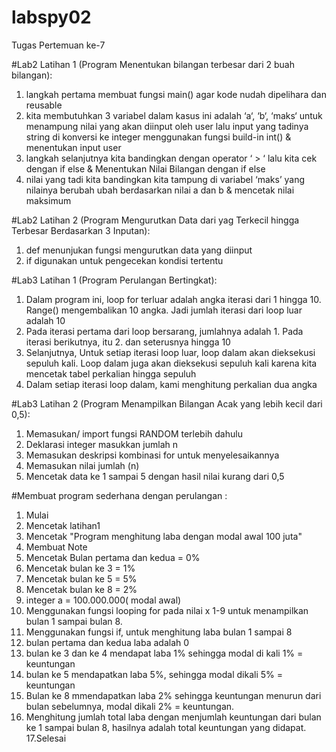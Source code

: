 # labspy02
Tugas Pertemuan ke-7

#Lab2 Latihan 1 (Program Menentukan bilangan terbesar dari 2 buah bilangan):

1. langkah pertama membuat fungsi main() agar kode nudah dipelihara dan reusable
2. kita membutuhkan 3 variabel dalam kasus ini adalah ‘a‘, ‘b‘, ‘maks‘ untuk menampung nilai yang akan diinput oleh user lalu input yang tadinya string di konversi ke integer menggunakan fungsi build-in int() & menentukan input user
3. langkah selanjutnya kita bandingkan dengan operator ‘ > ‘ lalu kita cek dengan if else & Menentukan Nilai Bilangan  dengan if else
4. nilai yang tadi kita bandingkan kita tampung di variabel ‘maks’ yang nilainya berubah ubah berdasarkan nilai a dan b & mencetak nilai maksimum


#Lab2 Latihan 2 (Program Mengurutkan Data dari yag Terkecil hingga Terbesar Berdasarkan 3 Inputan):

1. def menunjukan fungsi mengurutkan data yang diinput
2. if digunakan untuk pengecekan kondisi tertentu


#Lab3 Latihan 1 (Program Perulangan Bertingkat):

1. Dalam program ini, loop for terluar adalah angka iterasi dari 1 hingga 10. Range() mengembalikan 10 angka. Jadi jumlah iterasi dari loop luar adalah 10
2. Pada iterasi pertama dari loop bersarang, jumlahnya adalah 1. Pada iterasi berikutnya, itu 2. dan seterusnya hingga 10
3. Selanjutnya, Untuk setiap iterasi loop luar, loop dalam akan dieksekusi sepuluh kali. Loop dalam juga akan dieksekusi sepuluh kali karena kita mencetak tabel perkalian hingga sepuluh
4. Dalam setiap iterasi loop dalam, kami menghitung perkalian dua angka


#Lab3 Latihan 2 (Program Menampilkan Bilangan Acak yang lebih kecil dari 0,5):

1. Memasukan/ import fungsi RANDOM terlebih dahulu
2. Deklarasi integer masukkan jumlah n
3. Memasukan deskripsi kombinasi for untuk menyelesaikannya
4. Memasukan nilai jumlah (n)
5. Mencetak data ke 1 sampai 5 dengan hasil nilai kurang dari 0,5
    
#Membuat program sederhana dengan perulangan :

1. Mulai
2. Mencetak latihan1
3. Mencetak "Program menghitung laba dengan modal awal 100 juta"
4. Membuat Note
5. Mencetak Bulan pertama dan kedua = 0%
6. Mencetak bulan ke 3 = 1%
7. Mencetak bulan ke 5 = 5%
8. Mencetak bulan ke 8 = 2%
9. integer a = 100.000.000( modal awal)
10. Menggunakan fungsi looping for pada nilai x 1-9 untuk menampilkan bulan 1 sampai bulan 8.
11. Menggunakan fungsi if, untuk menghitung laba bulan 1 sampai 8
12. bulan pertama dan kedua laba adalah 0
13. bulan ke 3 dan ke 4 mendapat laba 1% sehingga modal di kali 1% = keuntungan
14. bulan ke 5 mendapatkan laba 5%, sehingga modal dikali 5% = keuntungan
15. Bulan ke 8 mmendapatkan laba 2% sehingga keuntungan menurun dari bulan sebelumnya, modal dikali 2% = keuntungan.
16. Menghitung jumlah total laba dengan menjumlah keuntungan dari bulan ke 1 sampai bulan 8, hasilnya adalah total keuntungan yang didapat.
17.Selesai
